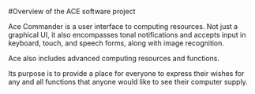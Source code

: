#Overview of the ACE software project

Ace Commander is a user interface to computing resources. Not just a graphical UI, it also encompasses tonal notifications and accepts input in keyboard, touch, and speech forms, along with image recognition.

Ace also includes advanced computing resources and functions.

Its purpose is to provide a place for everyone to express their wishes for any and all functions that anyone would like to see their computer supply.

